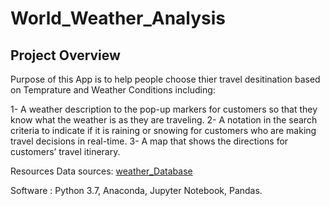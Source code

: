 # World_Weather_Analysis

## Project Overview

Purpose of this App is to help people choose thier travel desitination based on Temprature and Weather Conditions including:

1- A weather description to the pop-up markers for customers so that they know what the weather is as they are traveling.
2- A notation in the search criteria to indicate if it is raining or snowing for customers who are making travel decisions in real-time.
3- A map that shows the directions for customers’ travel itinerary.

Resources
Data sources: [weather_Database](/weather_Database/WeatherPy_Database.csv)

Software : Python 3.7, Anaconda, Jupyter Notebook, Pandas.
